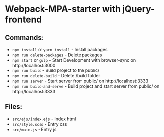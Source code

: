 # Webpack-MPA-starter with jQuery-frontend

## Commands:
* `npm install` or `yarn install` - Install packages
* `npm run delete-packages` - Delete packages
* `npm start` or `gulp` - Start Development with browser-sync on http://localhost:3000
* `npm run build` - Build project to the public/
* `npm run delete-build` - Delete /build folder
* `npm run server` - Start server from public/ on http://localhost:3333
* `npm run build-and-serve` - Build project and start server from public/ on http://localhost:3333

## Files:
* `src/ejs/index.ejs` - Index html
* `src/style.scss` - Entry css
* `src/main.js` - Entry js
